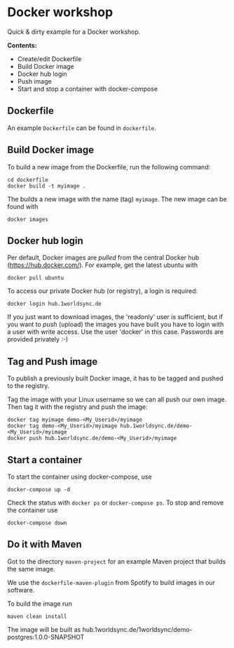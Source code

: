 # Docker workshop

Quick & dirty example for a Docker workshop.

**Contents:**

- Create/edit Dockerfile
- Build Docker image
- Docker hub login
- Push image
- Start and stop a container with docker-compose

## Dockerfile

An example `Dockerfile` can be found in `dockerfile`.

## Build Docker image

To build a new image from the Dockerfile, run the following command:

    cd dockerfile
    docker build -t myimage .

The builds a new image with the name (tag) `myimage`. The new image can be found with 

    docker images

## Docker hub login

Per default, Docker images are *pulled* from the central Docker hub (https://hub.docker.com/).
For example, get the latest ubuntu with
    
    docker pull ubuntu

To access our private Docker hub (or registry), a login is required:

    docker login hub.1worldsync.de

If you just want to download images, the 'readonly' user is sufficient, but if
you want to *push* (upload) the images you have built you have to login with
a user with write access. Use the user 'docker' in this case. Passwords are
provided privately :-)

## Tag and Push image

To publish a previously built Docker image, it has to be tagged and pushed to the registry.

Tag the image with your Linux username so we can all push our own image. Then tag it
with the registry and push the image:

    docker tag myimage demo-<My_Userid>/myimage
    docker tag demo-<My_Userid>/myimage hub.1worldsync.de/demo-<My_Userid>/myimage
    docker push hub.1worldsync.de/demo-<My_Userid>/myimage

## Start a container

To start the container using docker-compose, use

    docker-compose up -d

Check the status with `docker ps` or `docker-compose ps`. To stop and remove the container use

    docker-compose down

## Do it with Maven

Got to the directory `maven-project` for an example Maven project that builds the same image.

We use the `dockerfile-maven-plugin` from Spotify to build images in our software.

To build the image run

    maven clean install
    
The image will be built as hub.1worldsync.de/1worldsync/demo-postgres:1.0.0-SNAPSHOT




